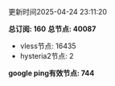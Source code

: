 更新时间2025-04-24 23:11:20

**总订阅: 160**
**总节点: 40087**
- vless节点: 16435
- hysteria2节点: 2

**google ping有效节点: 744**
